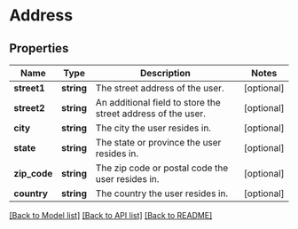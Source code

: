 # Address

## Properties
Name | Type | Description | Notes
------------ | ------------- | ------------- | -------------
**street1** | **string** | The street address of the user. | [optional] 
**street2** | **string** | An additional field to store the street address of the user. | [optional] 
**city** | **string** | The city the user resides in. | [optional] 
**state** | **string** | The state or province the user resides in. | [optional] 
**zip_code** | **string** | The zip code or postal code the user resides in. | [optional] 
**country** | **string** | The country the user resides in. | [optional] 

[[Back to Model list]](../README.md#documentation-for-models) [[Back to API list]](../README.md#documentation-for-api-endpoints) [[Back to README]](../README.md)


